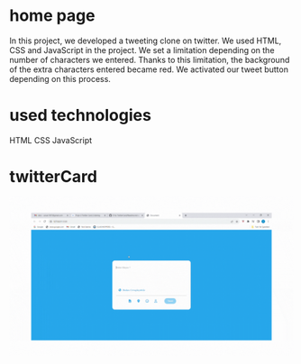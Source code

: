 <h1>home page</h1>
In this project, we developed a tweeting clone on twitter. We used HTML, CSS and JavaScript in the project. We set a limitation depending on the number of characters we entered. Thanks to this limitation, the background of the extra characters entered became red. We activated our tweet button depending on this process.

<h1>used technologies</h1>
HTML
CSS
JavaScript

<h1>twitterCard</h1>
<img src="./twitterCard.gif"/>

